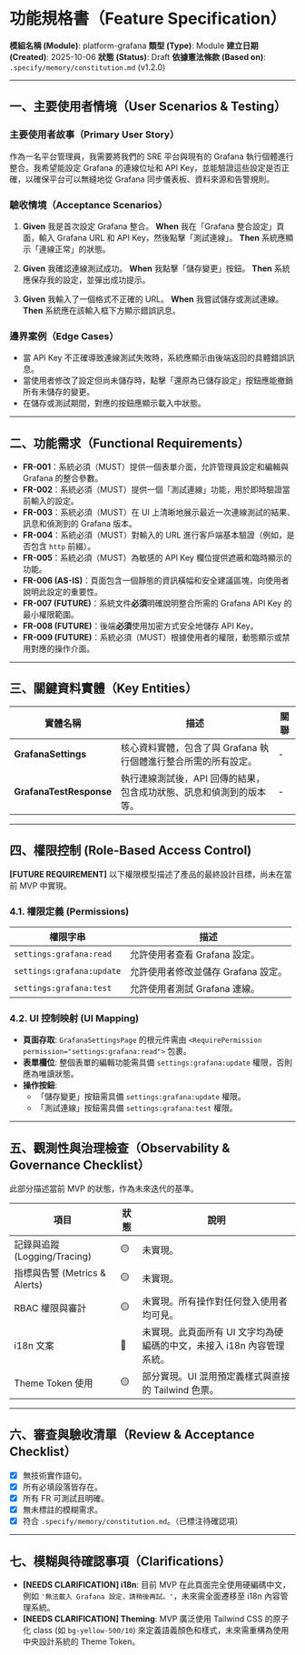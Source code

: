 # 功能規格書（Feature Specification）

**模組名稱 (Module)**: platform-grafana
**類型 (Type)**: Module
**建立日期 (Created)**: 2025-10-06
**狀態 (Status)**: Draft
**依據憲法條款 (Based on)**: `.specify/memory/constitution.md` (v1.2.0)

---

## 一、主要使用者情境（User Scenarios & Testing）

### 主要使用者故事（Primary User Story）
作為一名平台管理員，我需要將我們的 SRE 平台與現有的 Grafana 執行個體進行整合。我希望能設定 Grafana 的連線位址和 API Key，並能驗證這些設定是否正確，以確保平台可以無縫地從 Grafana 同步儀表板、資料來源和告警規則。

### 驗收情境（Acceptance Scenarios）
1.  **Given** 我是首次設定 Grafana 整合。
    **When** 我在「Grafana 整合設定」頁面，輸入 Grafana URL 和 API Key，然後點擊「測試連線」。
    **Then** 系統應顯示「連線正常」的狀態。

2.  **Given** 我確認連線測試成功。
    **When** 我點擊「儲存變更」按鈕。
    **Then** 系統應保存我的設定，並彈出成功提示。

3.  **Given** 我輸入了一個格式不正確的 URL。
    **When** 我嘗試儲存或測試連線。
    **Then** 系統應在該輸入框下方顯示錯誤訊息。

### 邊界案例（Edge Cases）
- 當 API Key 不正確導致連線測試失敗時，系統應顯示由後端返回的具體錯誤訊息。
- 當使用者修改了設定但尚未儲存時，點擊「還原為已儲存設定」按鈕應能撤銷所有未儲存的變更。
- 在儲存或測試期間，對應的按鈕應顯示載入中狀態。

---

## 二、功能需求（Functional Requirements）

- **FR-001**：系統必須（MUST）提供一個表單介面，允許管理員設定和編輯與 Grafana 的整合參數。
- **FR-002**：系統必須（MUST）提供一個「測試連線」功能，用於即時驗證當前輸入的設定。
- **FR-003**：系統必須（MUST）在 UI 上清晰地展示最近一次連線測試的結果、訊息和偵測到的 Grafana 版本。
- **FR-004**：系統必須（MUST）對輸入的 URL 進行客戶端基本驗證（例如，是否包含 `http` 前綴）。
- **FR-005**：系統必須（MUST）為敏感的 API Key 欄位提供遮蔽和臨時顯示的功能。
- **FR-006 (AS-IS)**：頁面包含一個靜態的資訊橫幅和安全建議區塊，向使用者說明此設定的重要性。
- **FR-007 (FUTURE)**：系統文件**必須**明確說明整合所需的 Grafana API Key 的最小權限範圍。
- **FR-008 (FUTURE)**：後端**必須**使用加密方式安全地儲存 API Key。
- **FR-009 (FUTURE)**：系統必須（MUST）根據使用者的權限，動態顯示或禁用對應的操作介面。

---

## 三、關鍵資料實體（Key Entities）
| 實體名稱 | 描述 | 關聯 |
|-----------|------|------|
| **GrafanaSettings** | 核心資料實體，包含了與 Grafana 執行個體進行整合所需的所有設定。 | - |
| **GrafanaTestResponse** | 執行連線測試後，API 回傳的結果，包含成功狀態、訊息和偵測到的版本等。 | - |

---

## 四、權限控制 (Role-Based Access Control)

**[FUTURE REQUIREMENT]** 以下權限模型描述了產品的最終設計目標，尚未在當前 MVP 中實現。

### 4.1. 權限定義 (Permissions)
| 權限字串 | 描述 |
|---|---|
| `settings:grafana:read` | 允許使用者查看 Grafana 設定。 |
| `settings:grafana:update` | 允許使用者修改並儲存 Grafana 設定。 |
| `settings:grafana:test` | 允許使用者測試 Grafana 連線。 |

### 4.2. UI 控制映射 (UI Mapping)
- **頁面存取**: `GrafanaSettingsPage` 的根元件需由 `<RequirePermission permission="settings:grafana:read">` 包裹。
- **表單欄位**: 整個表單的編輯功能需具備 `settings:grafana:update` 權限，否則應為唯讀狀態。
- **操作按鈕**:
  - 「儲存變更」按鈕需具備 `settings:grafana:update` 權限。
  - 「測試連線」按鈕需具備 `settings:grafana:test` 權限。

---

## 五、觀測性與治理檢查（Observability & Governance Checklist）

此部分描述當前 MVP 的狀態，作為未來迭代的基準。

| 項目 | 狀態 | 說明 |
|------|------|------|
| 記錄與追蹤 (Logging/Tracing) | 🟡 | 未實現。 |
| 指標與告警 (Metrics & Alerts) | 🟡 | 未實現。 |
| RBAC 權限與審計 | 🟡 | 未實現。所有操作對任何登入使用者均可見。 |
| i18n 文案 | 🔴 | 未實現。此頁面所有 UI 文字均為硬編碼的中文，未接入 i18n 內容管理系統。 |
| Theme Token 使用 | 🟡 | 部分實現。UI 混用預定義樣式與直接的 Tailwind 色票。 |

---

## 六、審查與驗收清單（Review & Acceptance Checklist）

- [x] 無技術實作語句。
- [x] 所有必填段落皆存在。
- [x] 所有 FR 可測試且明確。
- [x] 無未標註的模糊需求。
- [x] 符合 `.specify/memory/constitution.md`。（已標注待確認項）

---

## 七、模糊與待確認事項（Clarifications）

- **[NEEDS CLARIFICATION] i18n**: 目前 MVP 在此頁面完全使用硬編碼中文，例如 `'無法載入 Grafana 設定，請稍後再試。'`，未來需全面遷移至 i18n 內容管理系統。
- **[NEEDS CLARIFICATION] Theming**: MVP 廣泛使用 Tailwind CSS 的原子化 class (如 `bg-yellow-500/10`) 來定義語義顏色和樣式，未來需重構為使用中央設計系統的 Theme Token。